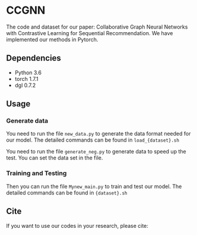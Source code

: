 # CCGNN
The code and dataset for our paper: Collaborative Graph Neural Networks with Contrastive Learning for Sequential Recommendation. We have implemented our methods in Pytorch.

## Dependencies

- Python 3.6
- torch 1.7.1
- dgl 0.7.2

## Usage 

### Generate data

You need to run the file ```new_data.py``` to generate the data format needed for our model. The detailed commands 
can be found in ```load_{dataset}.sh```

You need to run the file ```generate_neg.py``` to generate data to speed up the test. You can set the 
data set in the file.

### Training and Testing 

Then you can run the file ```Mynew_main.py``` to train and test our model. 
The detailed commands can be found in ```{dataset}.sh```



## Cite
If you want to use our codes in your research, please cite:
```

```
